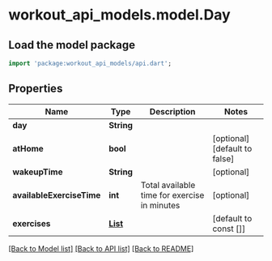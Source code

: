 # workout_api_models.model.Day

## Load the model package
```dart
import 'package:workout_api_models/api.dart';
```

## Properties
Name | Type | Description | Notes
------------ | ------------- | ------------- | -------------
**day** | **String** |  | 
**atHome** | **bool** |  | [optional] [default to false]
**wakeupTime** | **String** |  | [optional] 
**availableExerciseTime** | **int** | Total available time for exercise in minutes | [optional] 
**exercises** | [**List<Exercise>**](Exercise.md) |  | [default to const []]

[[Back to Model list]](../README.md#documentation-for-models) [[Back to API list]](../README.md#documentation-for-api-endpoints) [[Back to README]](../README.md)


